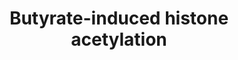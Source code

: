 ---
annotations:
- id: PW:0000002
  parent: classic metabolic pathway
  type: Pathway Ontology
  value: classic metabolic pathway
authors:
- Egonw
- MaintBot
- Mkutmon
- Ariutta
- DeSl
description: Metabolism of butyrate is suggested to be an energy source for histone
  acetylation.
last-edited: 2019-07-08
organisms:
- Homo sapiens
redirect_from:
- /index.php/Pathway:WP2366
- /instance/WP2366
revision: null
schema-jsonld:
- '@context': https://schema.org/
  '@id': https://wikipathways.github.io/pathways/WP2366.html
  '@type': Dataset
  creator:
    '@type': Organization
    name: WikiPathways
  description: Metabolism of butyrate is suggested to be an energy source for histone
    acetylation.
  keywords:
  - ACL
  - AKT
  - Acetyl CoA
  - Acetylated Histone
  - Butyrate
  - Citrate
  - Glucose
  - HDACs
  - Lipid
  - TCA
  - biosynthesis
  - cycle
  license: CC0
  name: Butyrate-induced histone acetylation
seo: CreativeWork
title: Butyrate-induced histone acetylation
wpid: WP2366
---